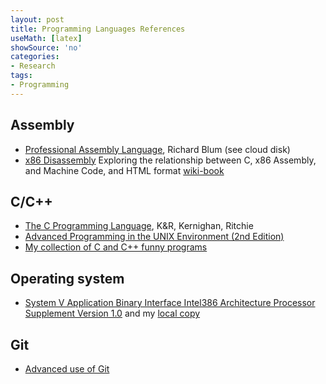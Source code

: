 ```yaml
---
layout: post
title: Programming Languages References
useMath: [latex]
showSource: 'no'
categories:
- Research
tags:
- Programming
---
```



## Assembly
 - [Professional Assembly Language][1], Richard Blum (see cloud disk)
 - [x86 Disassembly][8] Exploring the relationship between C, x86 Assembly, and Machine Code, and HTML format [wiki-book][9]

## C/C++
 - [The C Programming Language][2], K&R, Kernighan, Ritchie
 - [Advanced Programming in the UNIX Environment (2nd Edition)][3]
 - [My collection of C and C++ funny programs][5]


## Operating system
 - [System V Application Binary Interface Intel386 Architecture Processor Supplement Version 1.0][6] and my [local copy][7]


## Git
 - [Advanced use of Git][4]


[9]: http://en.wikibooks.org/wiki/X86_Disassembly
[8]: /pdf/programming/x86%20Disassembly.pdf
[7]: /pdf/programming/psABI-i386.pdf
[6]: http://www.uclibc.org/docs/psABI-i386.pdf
[5]: http://www-verimag.imag.fr/~moy/c/c_collection/
[4]: http://www-verimag.imag.fr/~moy/IMG/pdf/advanced-git-slides.pdf
[3]: http://www.amazon.com/Programming-Environment-Addison-Wesley-Professional-Computing/dp/0201433079/ref=sr_1_2?ie=UTF8&s=books&qid=1218650542&sr=1-2
[2]: http://www.amazon.com/Programming-Language-Prentice-Hall-Software/dp/0131103628/ref=pd_sim_b_1
[1]: http://www.amazon.com/Professional-Assembly-Language-Richard-Blum/dp/0764579010